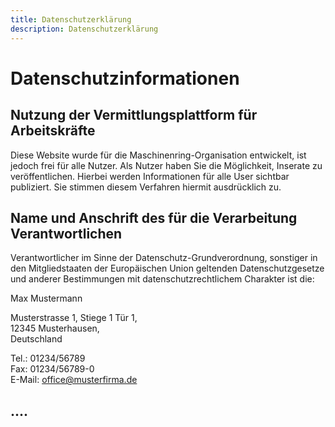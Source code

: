 ```yaml
---
title: Datenschutzerklärung
description: Datenschutzerklärung
---
```


# Datenschutzinformationen


## Nutzung der Vermittlungsplattform für Arbeitskräfte
Diese Website wurde für die Maschinenring-Organisation entwickelt, ist jedoch frei für alle Nutzer. Als Nutzer haben Sie die Möglichkeit, Inserate zu veröffentlichen. Hierbei werden Informationen für alle User sichtbar publiziert. Sie stimmen diesem Verfahren hiermit ausdrücklich zu.

## Name und Anschrift des für die Verarbeitung Verantwortlichen
Verantwortlicher im Sinne der Datenschutz-Grundverordnung, sonstiger in den Mitgliedstaaten der Europäischen Union geltenden Datenschutzgesetze und anderer Bestimmungen mit datenschutzrechtlichem Charakter ist die:

Max Mustermann

Musterstrasse 1, Stiege 1 Tür 1,  
12345 Musterhausen,  
Deutschland

Tel.: 01234/56789  
Fax: 01234/56789-0  
E-Mail: office@musterfirma.de

## ....
